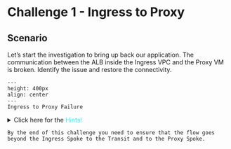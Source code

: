 # Challenge 1 - Ingress to Proxy

## Scenario

Let’s start the investigation to bring up back our application. The communication between the ALB inside the Ingress VPC and the Proxy VM is broken. Identify the issue and restore the connectivity.

```{figure} images/ingress-proxy.png
---
height: 400px
align: center
---
Ingress to Proxy Failure
```

<details>
  <summary>Click here for the <span style='color:#33ECFF'>Hints!</span></summary>
  
* Search for the Private IP address of the Proxy VM

```{hint}
Go to **CoPilot > Cloud Fabric > Topology** and find the Proxy VM and retrieve its IP from the **Properties** section.
```

* Try to ping the Proxy VM from the *Ingress Spoke GW*.

```{hint}
Go to **CoPilot > Diagnostics > Diagnostics Tools > Gateway Diagnostics**.

Select the **_Ingress Spoke GW_** and launch a **traceroute**/**ping** towards the private IP address of the Proxy VM.
```
</details>


```{attention}
By the end of this challenge you need to ensure that the flow goes beyond the Ingress Spoke to the Transit and to the Proxy Spoke.
```
